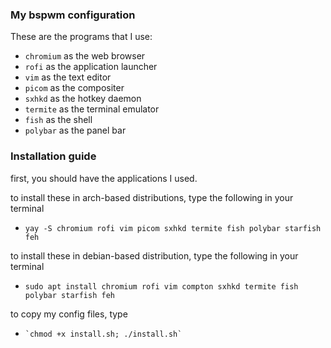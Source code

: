 ### My bspwm configuration

These are the programs that I use:

- ```chromium``` as the web browser
- ```rofi``` as the application launcher
- ```vim``` as the text editor
- ```picom``` as the compositer
- ```sxhkd``` as the hotkey daemon
- ```termite``` as the terminal emulator
- ```fish``` as the shell
- ```polybar``` as the panel bar

### Installation guide

first, you should have the applications I used.

to install these in arch-based distributions, type the following in your terminal
-    `yay -S chromium rofi vim picom sxhkd termite fish polybar starfish feh`

to install these in debian-based distribution, type the following in your terminal
-    `sudo apt install chromium rofi vim compton sxhkd termite fish polybar starfish feh`

to copy my config files, type
-     `chmod +x install.sh; ./install.sh`


